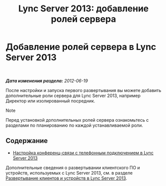 ﻿---
title: 'Lync Server 2013: добавление ролей сервера'
TOCTitle: Добавление ролей сервера
ms:assetid: a8ff5f0b-50eb-43ff-941f-028e4383783c
ms:mtpsurl: https://technet.microsoft.com/ru-ru/library/Gg412794(v=OCS.15)
ms:contentKeyID: 49310790
ms.date: 05/19/2016
mtps_version: v=OCS.15
ms.translationtype: HT
---

# Добавление ролей сервера в Lync Server 2013

 

_**Дата изменения раздела:** 2012-06-19_

После настройки и запуска первого развертывания вы можете добавить дополнительные роли сервера для Lync Server 2013, например Директор или изолированный посредник.

> [!note]  
> Перед установкой дополнительных ролей сервера ознакомьтесь с разделами по планированию по каждой устанавливаемой роли.

## Содержание

  - [Настройка конференц-связи с телефонным подключением в Lync Server 2013](lync-server-2013-configuring-dial-in-conferencing.md)

Дополнительные сведения о развертывании клиентского ПО и устройств, используемых с Lync Server 2013, см. в разделе [Развертывание клиентов и устройств в Lync Server 2013](lync-server-2013-deploying-clients-and-devices.md).

